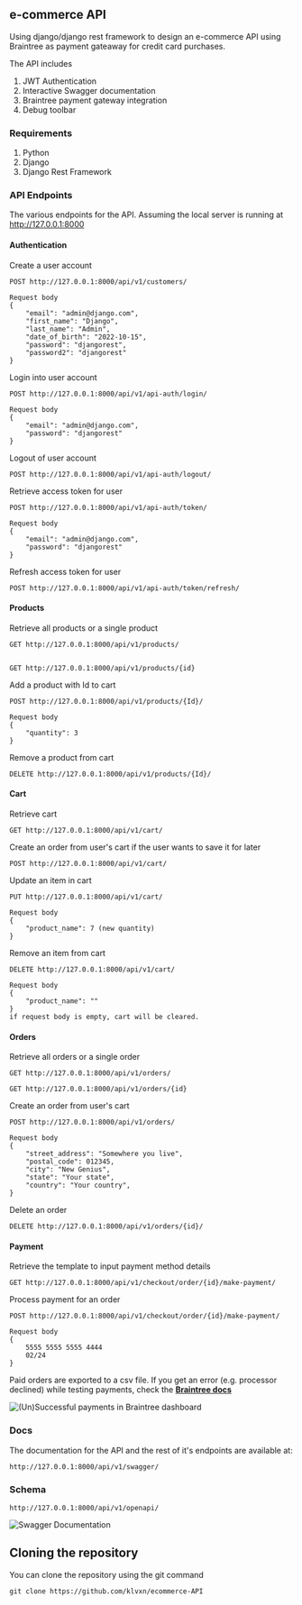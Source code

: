 ## e-commerce API
Using django/django rest framework to design an e-commerce API using Braintree as payment gateaway for credit card purchases.

The API includes 
1. JWT Authentication 
2. Interactive Swagger documentation
3. Braintree payment gateway integration
4. Debug toolbar


### Requirements
1. Python
2. Django
3. Django Rest Framework

### API Endpoints 
The various endpoints for the API.
Assuming the local server is running at http://127.0.0.1:8000


#### Authentication
Create a user account
```
POST http://127.0.0.1:8000/api/v1/customers/

Request body
{
    "email": "admin@django.com",
    "first_name": "Django",
    "last_name": "Admin",
    "date_of_birth": "2022-10-15",
    "password": "djangorest",
    "password2": "djangorest"
}
```

Login into user account
```
POST http://127.0.0.1:8000/api/v1/api-auth/login/

Request body 
{
    "email": "admin@django.com",
    "password": "djangorest"
}
```

Logout of user account
```
POST http://127.0.0.1:8000/api/v1/api-auth/logout/
```

Retrieve access token for user
```
POST http://127.0.0.1:8000/api/v1/api-auth/token/

Request body 
{
    "email": "admin@django.com",
    "password": "djangorest"
}
```

Refresh access token for user
```
POST http://127.0.0.1:8000/api/v1/api-auth/token/refresh/
```

#### Products 
Retrieve all products or a single product
```
GET http://127.0.0.1:8000/api/v1/products/


GET http://127.0.0.1:8000/api/v1/products/{id}
```

Add a product with Id to cart
```
POST http://127.0.0.1:8000/api/v1/products/{Id}/

Request body
{
    "quantity": 3
}
```

Remove a product from cart 
```
DELETE http://127.0.0.1:8000/api/v1/products/{Id}/
```


#### Cart 
Retrieve cart
```
GET http://127.0.0.1:8000/api/v1/cart/
```

Create an order from user's cart if the user wants to save it for later
```
POST http://127.0.0.1:8000/api/v1/cart/
```

Update an item in cart
```
PUT http://127.0.0.1:8000/api/v1/cart/

Request body 
{
    "product_name": 7 (new quantity)
}
```

Remove an item from cart
```
DELETE http://127.0.0.1:8000/api/v1/cart/

Request body 
{
    "product_name": ""
}
if request body is empty, cart will be cleared.
```


#### Orders 
Retrieve all orders or a single order
```
GET http://127.0.0.1:8000/api/v1/orders/

GET http://127.0.0.1:8000/api/v1/orders/{id}
```

Create an order from user's cart
```
POST http://127.0.0.1:8000/api/v1/orders/

Request body
{
    "street_address": "Somewhere you live",
    "postal_code": 012345,
    "city": "New Genius",
    "state": "Your state",
    "country": "Your country",
}
```

Delete an order
```
DELETE http://127.0.0.1:8000/api/v1/orders/{id}/
```


#### Payment
Retrieve the template to input payment method details
```
GET http://127.0.0.1:8000/api/v1/checkout/order/{id}/make-payment/
```

Process payment for an order
```
POST http://127.0.0.1:8000/api/v1/checkout/order/{id}/make-payment/

Request body
{  
    5555 5555 5555 4444 
    02/24
}
```
Paid orders are exported to a csv file.
If you get an error (e.g. processor declined) while testing payments, check the **[Braintree docs](https://developer.paypal.com/braintree/docs/reference/general/testing/python)**

![(Un)Successful payments in Braintree dashboard](/images/braintree_dashboard.jpg)

### Docs 
The documentation for the API and the rest of it's endpoints are available at:

```
http://127.0.0.1:8000/api/v1/swagger/
```
### Schema 

```
http://127.0.0.1:8000/api/v1/openapi/
```

![Swagger Documentation](/images/swagger_docs.png)


## Cloning the repository
You can clone the repository using the git command
```
git clone https://github.com/klvxn/ecommerce-API
```